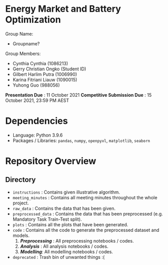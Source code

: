# Energy Market and Battery Optimization
Group Name:  
- Groupname?

Group Members:  
- Cynthia Cynthia (1086213)
- Gerry Christian Ongko (Student ID)
- Gilbert Harlim Putra (1006990)
- Karina Fitriani Liauw (1090015)
- Yuhong Guo (988056)

__Presentation Due__ : 11 October 2021
__Competitive Submission Due__ : 15 October 2021, 23:59 PM AEST

# Dependencies
- Language: Python 3.9.6
- Packages / Libraries: `pandas`, `numpy`, `openpyxl`, `matplotlib`, `seaborn`

# Repository Overview
## Directory 
- `instructions` : Contains given illustrative algorithm.
- `meeting_minutes` : Contains all meeting minutes throughout the whole project.
- `raw_data` : Contains the data that has been given.
- `preprocessed_data` : Contains the data that has been preprocessed (e.g. Mandatory Task Train-Test split).
- `plots` : Contains all the plots that have been generated.
- `code` : Contains all the code to generate the preprocessed dataset and models.
    1. __*Preprocessing*__ : All preprocessing notebooks / codes.
    2. __*Analysis*__ : All analysis notebooks / codes.
    3. __*Modelling*__: All modelling notebooks / codes.
- `deprecated` : Trash bin of unwanted things :(
